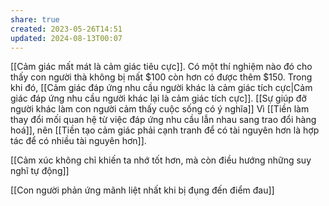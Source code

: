 ```yaml
---
share: true
created: 2023-05-26T14:51
updated: 2024-08-13T00:07
---
```

[[Cảm giác mất mát là cảm giác tiêu cực]]. Có một thí nghiệm nào đó cho thấy con người thà không bị mất $100 còn hơn có được thêm $150. Trong khi đó, [[Cảm giác đáp ứng nhu cầu người khác là cảm giác tích cực|Cảm giác đáp ứng nhu cầu người khác lại là cảm giác tích cực]]. [[Sự giúp đỡ người khác làm con người cảm thấy cuộc sống có ý nghĩa]]
Vì [[Tiền làm thay đổi mối quan hệ từ việc đáp ứng nhu cầu lẫn nhau sang trao đổi hàng hoá]], nên [[Tiền tạo cảm giác phải cạnh tranh để có tài nguyên hơn là hợp tác để có nhiều tài nguyên hơn]].

[[Cảm xúc không chỉ khiến ta nhớ tốt hơn, mà còn điều hướng những suy nghĩ tự động]]

[[Con người phản ứng mãnh liệt nhất khi bị đụng đến điểm đau]]

